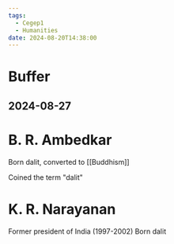 ```yaml
---
tags:
  - Cegep1
  - Humanities
date: 2024-08-20T14:38:00
---
```


# Buffer

## 2024-08-27

# B. R. Ambedkar

Born dalit, converted to [[Buddhism]]

Coined the term "dalit"

# K. R. Narayanan

Former president of India (1997-2002)
Born dalit